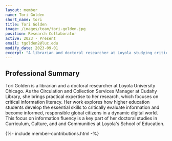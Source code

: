 ```yaml
---
layout: member
name: Tori Golden
short_name: tori
title: Tori Golden
image: /images/team/tori-golden.jpg
position: Research Collaborator
active: 2023 - Present
email: tgolden2@luc.edu
modify_date: 2023-09-01
excerpt: "A librarian and doctoral researcher at Loyola studying critical information literacy to empower students as informed digital citizens."
---
```


## Professional Summary

<div class="card bg-light mb-3">
<div class="card-body">
<p class="card-text">
Tori Golden is a librarian and a doctoral researcher at Loyola University Chicago. As the Circulation and Collection Services Manager at Cudahy Library, she brings practical expertise to her research, which focuses on critical information literacy. Her work explores how higher education students develop the essential skills to critically evaluate information and become informed, responsible global citizens in a dynamic digital world. This focus on information fluency is a key part of her doctoral studies in Curriculum, Culture, and and Communities at Loyola's School of Education.
</p>
</div>
</div>

{%- include member-contributions.html -%}